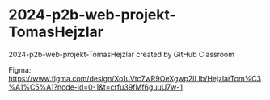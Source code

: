 # 2024-p2b-web-projekt-TomasHejzlar
2024-p2b-web-projekt-TomasHejzlar created by GitHub Classroom

Figma: https://www.figma.com/design/Xo1uVtc7wR9OeXgwp2ILIb/HejzlarTom%C3%A1%C5%A1?node-id=0-1&t=crfu39fMf6guuU7w-1
